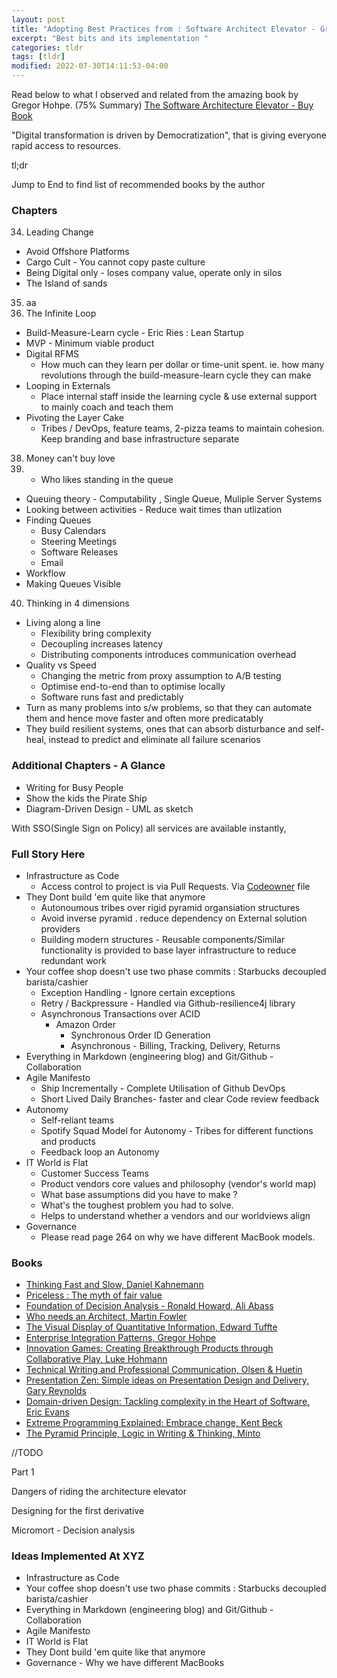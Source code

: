 ```yaml
---
layout: post
title: "Adopting Best Practices from : Software Architect Elevator - Gregor Hohpe"
excerpt: "Best bits and its implementation "
categories: tldr
tags: [tldr]
modified: 2022-07-30T14:11:53-04:00
---
```


Read below to what I observed and related from the amazing book by Gregor Hohpe. (75% Summary)
[The Software Architecture Elevator - Buy Book](https://amzn.to/3ORVNux)

"Digital transformation is driven by Democratization", that is giving everyone rapid access to resources.

tl;dr

Jump to End to find list of recommended books by the author


### Chapters
34. Leading Change
  * Avoid Offshore Platforms
  * Cargo Cult - You cannot copy paste culture
  * Being Digital only - loses company value, operate only in silos
  * The Island of sands
35. aa
36. The Infinite Loop
  * Build-Measure-Learn cycle - Eric Ries : Lean Startup
  * MVP - Minimum viable product
  * Digital RFMS
    * How much can they learn per dollar or time-unit spent. ie. how many revolutions through the
     build-measure-learn cycle they can make
  * Looping in Externals
    * Place internal staff inside the learning cycle & use external support to mainly coach and teach them
  * Pivoting the Layer Cake
    * Tribes / DevOps, feature teams, 2-pizza teams to maintain cohesion. Keep branding and base infrastructure separate
38. Money can't buy love
39. - Who likes standing in the queue
  * Queuing theory - Computability , Single Queue, Muliple Server Systems
  * Looking between activities - Reduce wait times than utlization
  * Finding Queues
    * Busy Calendars
    * Steering Meetings
    * Software Releases
    * Email
  * Workflow
  * Making Queues Visible
40. Thinking in 4 dimensions
  * Living along a line
    * Flexibility bring complexity
    * Decoupling increases latency
    * Distributing components introduces communication overhead
  * Quality vs Speed
    * Changing the metric from proxy assumption to A/B testing
    * Optimise end-to-end than to optimise locally
    * Software runs fast and predictably
  * Turn as many problems into s/w problems, so that they can automate them and hence move faster
  and often more predicatably
  * They build resilient systems, ones that can absorb disturbance and self-heal, instead to predict and eliminate all failure scenarios


### Additional Chapters - A Glance 
* Writing for Busy People
* Show the kids the Pirate Ship
* Diagram-Driven Design - UML as sketch

With SSO(Single Sign on Policy) all services are available instantly, 
 
### Full Story Here
* Infrastructure as Code
  * Access control to project is via Pull Requests. Via [Codeowner](https://docs.github.com/en/repositories/managing-your-repositorys-settings-and-features/customizing-your-repository/about-code-owners) file
* They Dont build 'em quite like that anymore
  * Autonoumous tribes over rigid pyramid organsiation structures
  * Avoid inverse pyramid . reduce dependency on External solution providers
  * Building modern structures - Reusable components/Similar functionality is provided to base layer infrastructure to reduce redundant work  
* Your coffee shop doesn't use two phase commits : Starbucks decoupled barista/cashier
  * Exception Handling - Ignore certain exceptions
  * Retry / Backpressure  - Handled via Github-resilience4j library
  * Asynchronous Transactions over ACID
    * Amazon Order
      * Synchronous Order ID Generation
      * Asynchronous - Billing, Tracking, Delivery, Returns
* Everything in Markdown (engineering blog) and Git/Github - Collaboration
* Agile Manifesto
  * Ship Incrementally - Complete Utilisation of Github DevOps
  * Short Lived Daily Branches- faster and clear Code review feedback
* Autonomy
  * Self-reliant teams
  * Spotify Squad Model for Autonomy - Tribes for different functions and products
  * Feedback loop an Autonomy
* IT World is Flat
  * Customer Success Teams
  * Product vendors core values and philosophy (vendor's world map)
  * What base assumptions did you have to make ?
  * What's the toughest problem you had to solve.
  * Helps to understand whether a vendors and our worldviews align
* Governance
  * Please read page 264 on why we have different MacBook models.


### Books
* [Thinking Fast and Slow, Daniel Kahnemann](https://amzn.to/3zn0AhU)
* [Priceless : The myth of fair value](https://amzn.to/3JxKabv)
* [Foundation of Decision Analysis - Ronald Howard, Ali Abass](https://amzn.to/3zkgCcC)
* [Who needs an Architect, Martin Fowler](https://amzn.to/3oJygSc)
* [The Visual Display of Quantitative  Information, Edward Tuffte](https://amzn.to/3oJ9di4)
* [Enterprise Integration Patterns, Gregor Hohpe](https://amzn.to/3vsdURg)
* [Innovation Games: Creating Breakthrough Products through Collaborative Play, Luke Hohmann](https://amzn.to/3zl0VBR)
* [Technical Writing and Professional Communication, Olsen & Huetin](https://amzn.to/3QaZjBh)
* [Presentation Zen: Simple ideas on Presentation Design and Delivery, Gary Reynolds](https://amzn.to/3OMRKjn)
* [Domain-driven Design: Tackling complexity in the Heart of Software, Eric Evans](https://amzn.to/3JmiVR4)
* [Extreme Programming Explained: Embrace change, Kent Beck](https://amzn.to/3oJyzwk)
* [The Pyramid Principle, Logic in Writing & Thinking, Minto](https://amzn.to/3cNARaR)



//TODO 

Part 1

Dangers of riding the architecture elevator

Designing for the first derivative

Micromort - Decision analysis

### Ideas Implemented At XYZ
* Infrastructure as Code
* Your coffee shop doesn't use two phase commits : Starbucks decoupled barista/cashier
* Everything in Markdown (engineering blog) and Git/Github - Collaboration
* Agile Manifesto
* IT World is Flat
* They Dont build 'em quite like that anymore
* Governance - Why we have different MacBooks

